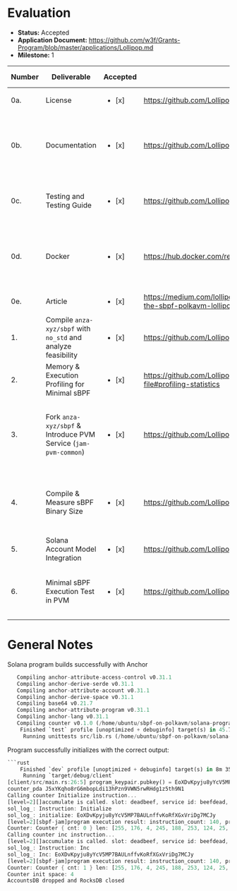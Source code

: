 # Evaluation



- **Status:** Accepted
- **Application Document:** https://github.com/w3f/Grants-Program/blob/master/applications/Lollipop.md
- **Milestone:** 1


| Number | Deliverable | Accepted | Link | Evaluation Notes |
| ------ | ----------- | -------- | ---- |----------------- |
| 0a. | License |<ul><li>[x] </li></ul>| https://github.com/LollipopHQ/sbpf-on-polkavm/blob/main/LICENSE | Apache 2.0 |
| 0b. | Documentation |<ul><li>[x] </li></ul>| https://github.com/LollipopHQ/sbpf-on-polkavm#code-structure | Initial architecture documentation explaining sBPF execution in PVM |
| 0c. | Testing and Testing Guide |<ul><li>[x] </li></ul>| https://github.com/LollipopHQ/sbpf-on-polkavm/blob/main/README.md | Unit tests to measure compiled sBPF interpreter size |
| 0d. | Docker |<ul><li>[x] </li></ul>| https://hub.docker.com/repository/docker/yipinlollipop/sbpf_on_polkavm/general | Containerized and deploy to run Minimal sBPF Execution Test in PVM using Docker |
| 0e. | Article |<ul><li>[x] </li></ul>| https://medium.com/lollipop-builders/bridging-two-blockchain-worlds-inside-the-sbpf-polkavm-lollipop-initiative-00dcba14aa69 | ... |
| 1. | Compile `anza-xyz/sbpf` with `no_std` and analyze feasibility |<ul><li>[x] </li></ul>| https://github.com/LollipopHQ/sbpf | ... |
| 2. | Memory & Execution Profiling for Minimal sBPF |<ul><li>[x] </li></ul>| https://github.com/LollipopHQ/sbpf-on-polkavm?tab=readme-ov-file#profiling-statistics | ...|
| 3. | Fork `anza-xyz/sbpf` & Introduce PVM Service (`jam-pvm-common`) |<ul><li>[x] </li></ul>| https://github.com/LollipopHQ/sbpf-on-polkavm/tree/main/sbpf-jam | Refactored sBPF interpreter to work as a PolkaVM service using `jam-pvm-common`. |
| 4. | Compile & Measure sBPF Binary Size |<ul><li>[x] </li></ul>| https://github.com/LollipopHQ/sbpf-on-polkavm#profiling-statistics | According to memory profiling statistics, the size of the Binary is 143kb (<4mb) |
| 5. | Solana Account Model Integration |<ul><li>[x] </li></ul>| https://github.com/LollipopHQ/sbpf-on-polkavm/tree/main/sbpf-polkavm | Solana’s account model is ported. |
| 6. | Minimal sBPF Execution Test in PVM |<ul><li>[x] </li></ul>| https://github.com/LollipopHQ/sbpf-on-polkavm/tree/main/client | The test environment has been successfully deployed and tested. |

# General Notes

Solana program builds successfully with Anchor

```rust
   Compiling anchor-attribute-access-control v0.31.1
   Compiling anchor-derive-serde v0.31.1
   Compiling anchor-attribute-account v0.31.1
   Compiling anchor-derive-space v0.31.1
   Compiling base64 v0.21.7
   Compiling anchor-attribute-program v0.31.1
   Compiling anchor-lang v0.31.1
   Compiling counter v0.1.0 (/home/ubuntu/sbpf-on-polkavm/solana-programs/counter/programs/counter)
    Finished `test` profile [unoptimized + debuginfo] target(s) in 45.79s
     Running unittests src/lib.rs (/home/ubuntu/sbpf-on-polkavm/solana-programs/counter/target/debug/deps/counter-4965141007b339d4)
```
Program successfully initializes with the correct output:
```rust
```rust
    Finished `dev` profile [unoptimized + debuginfo] target(s) in 8m 35s
     Running `target/debug/client`
[client/src/main.rs:26:5] program_keypair.pubkey() = EoXDvKpyju8yYcV5MP7BAULnffvKoRfXGxVriDg7MCJy
counter_pda J5xYKqho8rG6mbopLdi13hPzn9VWN5rwRHdg1z5th9N1
Calling counter Initialize instruction...
[level=2][]accumulate is called. slot: deadbeef, service id: beefdead, items' size: 1
sol_log_: Instruction: Initialize
sol_log_: initialize: EoXDvKpyju8yYcV5MP7BAULnffvKoRfXGxVriDg7MCJy
[level=2][sbpf-jam]program execution result: instruction_count: 140, program_result: 0
Counter: Counter { cnt: 0 } len: [255, 176, 4, 245, 188, 253, 124, 25, 0, 0, 0, 0]
Calling counter inc instruction...
[level=2][]accumulate is called. slot: deadbeef, service id: beefdead, items' size: 1
sol_log_: Instruction: Inc
sol_log_: Inc: EoXDvKpyju8yYcV5MP7BAULnffvKoRfXGxVriDg7MCJy
[level=2][sbpf-jam]program execution result: instruction_count: 140, program_result: 0
Counter: Counter { cnt: 1 } len: [255, 176, 4, 245, 188, 253, 124, 25, 1, 0, 0, 0]
Counter init space: 4
AccountsDB dropped and RocksDB closed
```
